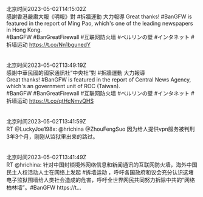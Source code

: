 北京时间2023-05-02T14:15:02Z<br>感謝香港嚴肅大報《明報》對 #拆牆運動 大力報導
 Great thanks! #BanGFW is featured in the report of Ming Pao, which's one of the leading newspapers in Hong Kong.     
#BanGFW #BanGreatFirewall #互联网防火墙 #ベルリンの壁 #インタネット #拆墙运动
https://t.co/Nn1bgunedY<br><br><br>北京时间2023-05-02T13:49:19Z<br>感謝中華民國的國家通訊社“中央社”對 #拆牆運動 大力報導   
Great thanks! #BanGFW is featured in the report of Central News Agency, which's an government unit of ROC (Taiwan).    
#BanGFW #BanGreatFirewall #互联网防火墙 #ベルリンの壁 #インタネット #拆墙运动
https://t.co/qtHcNmvQHS<br><br><br>北京时间2023-05-02T13:41:59Z<br>RT @LuckyJoe198x: @hrichina @ZhouFengSuo 因为给人提供vpn服务被判刑3年3个月，刚刚从监狱里出来的路过。<br><br><br>北京时间2023-05-02T13:41:49Z<br>RT @hrichina: 针对中国封锁境外网络信息和新闻通讯的互联网防火墙，海外中国民主人权活动人士在网络上发起 #拆墙运动 ，呼吁各国政府和议会充分认识这堵电子监狱围墙给人类社会造成的危害，呼吁全世界网民共同努力拆除中共的“网络柏林墙”。#BanGFW  https://t…<br><br><br>